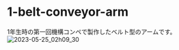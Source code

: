 # 1-belt-conveyor-arm
1年生時の第一回機構コンペで製作したベルト型のアームです。 <br>
![2023-05-25_02h09_30](https://github.com/hossyan/1-belt-conveyor-arm/assets/118952234/c3ab8782-164e-44b6-ba9d-accbce72a56e)
